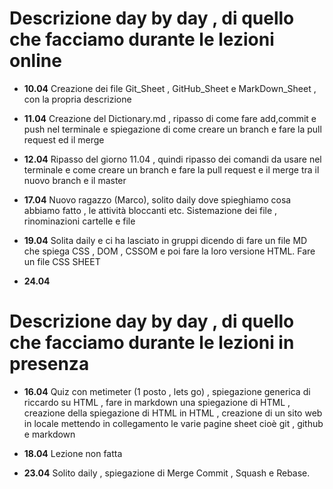 # Descrizione day by day , di quello che facciamo durante le lezioni online

- **10.04**
  Creazione dei file Git_Sheet , GitHub_Sheet e MarkDown_Sheet , con la propria descrizione

- **11.04**
  Creazione del Dictionary.md , ripasso di come fare add,commit e push nel terminale e spiegazione di come creare un branch e fare la pull request ed il merge

- **12.04**
  Ripasso del giorno 11.04 , quindi ripasso dei comandi da usare nel terminale e come creare un branch e fare la pull request e il merge tra il nuovo branch e il master

- **17.04**
  Nuovo ragazzo (Marco), solito daily dove spieghiamo cosa abbiamo fatto , le attività bloccanti etc. Sistemazione dei file , rinominazioni cartelle e file

- **19.04**
  Solita daily e ci ha lasciato in gruppi dicendo di fare un file MD che spiega CSS , DOM , CSSOM e poi fare la loro versione HTML. Fare un file CSS SHEET

- **24.04**

# Descrizione day by day , di quello che facciamo durante le lezioni in presenza

- **16.04**
  Quiz con metimeter (1 posto , lets go) , spiegazione generica di riccardo su HTML , fare in markdown una spiegazione di HTML , creazione della spiegazione di HTML in HTML , creazione di un sito web in locale mettendo in collegamento le varie pagine sheet cioè git , github e markdown

- **18.04**
  Lezione non fatta

- **23.04**
  Solito daily , spiegazione di Merge Commit , Squash e Rebase.
